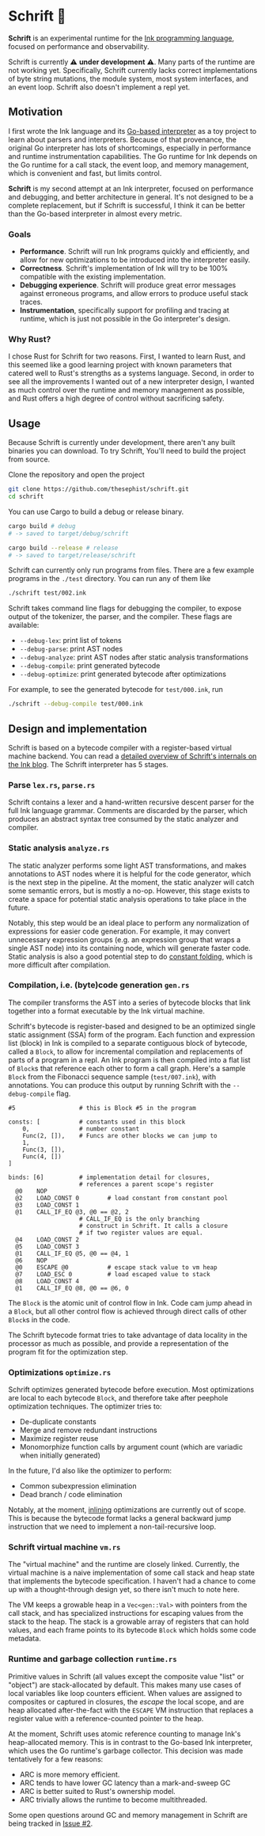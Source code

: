 # Schrift 🚄

**Schrift** is an experimental runtime for the [Ink programming language](https://github.com/thesephist/ink), focused on performance and observability.

Schrift is currently ⚠️ **under development** ⚠️. Many parts of the runtime are not working yet. Specifically, Schrift currently lacks correct implementations of byte string mutations, the module system, most system interfaces, and an event loop. Schrift also doesn't implement a repl yet.

## Motivation

I first wrote the Ink language and its [Go-based interpreter](https://github.com/thesephist/ink) as a toy project to learn about parsers and interpreters. Because of that provenance, the original Go interpreter has lots of shortcomings, especially in performance and runtime instrumentation capabilities. The Go runtime for Ink depends on the Go runtime for a call stack, the event loop, and memory management, which is convenient and fast, but limits control.

**Schrift** is my second attempt at an Ink interpreter, focused on performance and debugging, and better architecture in general. It's not designed to be a complete replacement, but if Schrift is successful, I think it can be better than the Go-based interpreter in almost every metric.

### Goals

- **Performance**. Schrift will run Ink programs quickly and efficiently, and allow for new optimizations to be introduced into the interpreter easily.
- **Correctness**. Schrift's implementation of Ink will try to be 100% compatible with the existing implementation.
- **Debugging experience**. Schrift will produce great error messages against erroneous programs, and allow errors to produce useful stack traces.
- **Instrumentation**, specifically support for profiling and tracing at runtime, which is just not possible in the Go interpreter's design.

### Why Rust?

I chose Rust for Schrift for two reasons. First, I wanted to learn Rust, and this seemed like a good learning project with known parameters that catered well to Rust's strengths as a systems language. Second, in order to see all the improvements I wanted out of a new interpreter design, I wanted as much control over the runtime and memory management as possible, and Rust offers a high degree of control without sacrificing safety.

## Usage

Because Schrift is currently under development, there aren't any built binaries you can download. To try Schrift, You'll need to build the project from source.

Clone the repository and open the project

```sh
git clone https://github.com/thesephist/schrift.git
cd schrift
```

You can use Cargo to build a debug or release binary.

```sh
cargo build # debug
# -> saved to target/debug/schrift

cargo build --release # release
# -> saved to target/release/schrift
```

Schrift can currently only run programs from files. There are a few example programs in the `./test` directory. You can run any of them like

```sh
./schrift test/002.ink
```

Schrift takes command line flags for debugging the compiler, to expose output of the tokenizer, the parser, and the compiler. These flags are available:

- `--debug-lex`: print list of tokens
- `--debug-parse`: print AST nodes
- `--debug-analyze`: print AST nodes after static analysis transformations
- `--debug-compile`: print generated bytecode
- `--debug-optimize`: print generated bytecode after optimizations

For example, to see the generated bytecode for `test/000.ink`, run

```sh
./schrift --debug-compile test/000.ink
```

## Design and implementation

Schrift is based on a bytecode compiler with a register-based virtual machine backend. You can read a [detailed overview of Schrift's internals on the Ink blog](https://dotink.co/posts/schrift-code/). The Schrift interpreter has 5 stages.

### Parse `lex.rs`, `parse.rs`

Schrift contains a lexer and a hand-written recursive descent parser for the full Ink language grammar. Comments are discarded by the parser, which produces an abstract syntax tree consumed by the static analyzer and compiler.

### Static analysis `analyze.rs`

The static analyzer performs some light AST transformations, and makes annotations to AST nodes where it is helpful for the code generator, which is the next step in the pipeline. At the moment, the static analyzer will catch some semantic errors, but is mostly a no-op. However, this stage exists to create a space for potential static analysis operations to take place in the future.

Notably, this step would be an ideal place to perform any normalization of expressions for easier code generation. For example, it may convert unnecessary expression groups (e.g. an expression group that wraps a single AST node) into its containing node, which will generate faster code. Static analysis is also a good potential step to do [constant folding](https://en.wikipedia.org/wiki/Constant_folding), which is more difficult after compilation.

### Compilation, i.e. (byte)code generation `gen.rs`

The compiler transforms the AST into a series of bytecode blocks that link together into a format executable by the Ink virtual machine.

Schrift's bytecode is register-based and designed to be an optimized single static assignment (SSA) form of the program. Each function and expression list (block) in Ink is compiled to a separate contiguous block of bytecode, called a `Block`, to allow for incremental compilation and replacements of parts of a program in a repl. An Ink program is then compiled into a flat list of `Block`s that reference each other to form a call graph. Here's a sample `Block` from the Fibonacci sequence sample (`test/007.ink`), with annotations. You can produce this output by running Schrift with the `--debug-compile` flag.

```
#5                  # this is Block #5 in the program

consts: [           # constants used in this block
    0,              # number constant
    Func(2, []),    # Funcs are other blocks we can jump to
    1,
    Func(3, []),
    Func(4, [])
]

binds: [6]          # implementation detail for closures,
                    # references a parent scope's register
  @0    NOP
  @2    LOAD_CONST 0        # load constant from constant pool
  @3    LOAD_CONST 1
  @1    CALL_IF_EQ @3, @0 == @2, 2
                    # CALL_IF_EQ is the only branching
                    # construct in Schrift. It calls a closure
                    # if two register values are equal.
  @4    LOAD_CONST 2
  @5    LOAD_CONST 3
  @1    CALL_IF_EQ @5, @0 == @4, 1
  @6    NOP
  @0    ESCAPE @0           # escape stack value to vm heap
  @7    LOAD_ESC 0          # load escaped value to stack
  @8    LOAD_CONST 4
  @1    CALL_IF_EQ @8, @0 == @6, 0
```

The `Block` is the atomic unit of control flow in Ink. Code cam jump ahead in a `Block`, but all other control flow is achieved through direct calls of other `Block`s in the code.

The Schrift bytecode format tries to take advantage of data locality in the processor as much as possible, and provide a representation of the program fit for the optimization step.

### Optimizations `optimize.rs`

Schrift optimizes generated bytecode before execution. Most optimizations are local to each bytecode `Block`, and therefore take after peephole optimization techniques. The optimizer tries to:

- De-duplicate constants
- Merge and remove redundant instructions
- Maximize register reuse
- Monomorphize function calls by argument count (which are variadic when initially generated)

In the future, I'd also like the optimizer to perform:

- Common subexpression elimination
- Dead branch / code elimination

Notably, at the moment, [inlining](https://en.wikipedia.org/wiki/Inline_expansion) optimizations are currently out of scope. This is because the bytecode format lacks a general backward jump instruction that we need to implement a non-tail-recursive loop.

### Schrift virtual machine `vm.rs`

The "virtual machine" and the runtime are closely linked. Currently, the virtual machine is a naive implementation of some call stack and heap state that implements the bytecode specification. I haven't had a chance to come up with a thought-through design yet, so there isn't much to note here.

The VM keeps a growable heap in a `Vec<gen::Val>` with pointers from the call stack, and has specialized instructions for escaping values from the stack to the heap. The stack is a growable array of registers that can hold values, and each frame points to its bytecode `Block` which holds some code metadata.

### Runtime and garbage collection `runtime.rs`

Primitive values in Schrift (all values except the composite value "list" or "object") are stack-allocated by default. This makes many use cases of local variables like loop counters efficient. When values are assigned to composites or captured in closures, the _escape_ the local scope, and are heap allocated after-the-fact with the `ESCAPE` VM instruction that replaces a register value with a reference-counted pointer to the heap.

At the moment, Schrift uses atomic reference counting to manage Ink's heap-allocated memory. This is in contrast to the Go-based Ink interpreter, which uses the Go runtime's garbage collector. This decision was made tentatively for a few reasons:

- ARC is more memory efficient.
- ARC tends to have lower GC latency than a mark-and-sweep GC
- ARC is better suited to Rust's ownership model.
- ARC trivially allows the runtime to become multithreaded.

Some open questions around GC and memory management in Schrift are being tracked in [Issue #2](https://github.com/thesephist/schrift/issues/2).

